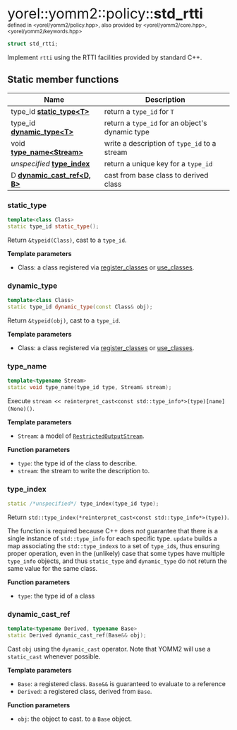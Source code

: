 <span style="font-size:xx-large;">yorel::yomm2::policy::<strong>std_rtti</strong></span><br/>
<sub>defined in <yorel/yomm2/policy.hpp>, also provided by <yorel/yomm2/core.hpp>, <yorel/yomm2/keywords.hpp></sub><br/>

```c++
struct std_rtti;
```

Implement `rtti` using the RTTI facilities provided by standard C++.

## Static member functions

| Name                                               | Description                                     |
| -------------------------------------------------- | ----------------------------------------------- |
| type_id [**static_type\<T>**](#static_type)        | return a `type_id` for `T`                      |
| type_id [**dynamic_type\<T>**](#dynamic_type)      | return a `type_id` for an object's dynamic type |
| void [**type_name\<Stream>**](#type_name)          | write a description of `type_id` to a stream    |
| *unspecified* [**type_index**](#type_index)        | return a unique key for a `type_id`             |
| D [**dynamic_cast_ref\<D, B>**](#dynamic_cast_ref) | cast from base class to derived class           |

### static_type

```c++
template<class Class>
static type_id static_type();
```

Return `&typeid(Class)`, cast to a `type_id`.

**Template parameters**

* Class: a class registered via [register_classes](/yomm2/reference/use_classes.html) or [use_classes](/yomm2/reference/use_classes.html).

### dynamic_type

```c++
template<class Class>
static type_id dynamic_type(const Class& obj);
```

Return `&typeid(obj)`, cast to a `type_id`.

**Template parameters**

* Class: a class registered via [register_classes](/yomm2/reference/use_classes.html) or [use_classes](/yomm2/reference/use_classes.html).

### type_name

```c++
template<typename Stream>
static void type_name(type_id type, Stream& stream);
```

Execute `stream << reinterpret_cast<const std::type_info*>(type)[name](None)()`.

**Template parameters**

* `Stream`: a model of [`RestrictedOutputStream`](/yomm2/reference/RestrictedOutputStream.html).

**Function parameters**

* `type`: the type id of the class to describe.
* `stream`: the stream to write the description to.


### type_index

```c++
static /*unspecified*/ type_index(type_id type);
```

Return `std::type_index(*reinterpret_cast<const std::type_info*>(type))`.

The function is required because C++ does *not* guarantee that there is a single
instance of `std::type_info` for each specific type. `update` builds a map
associating the `std::type_index`s to a set of `type_id`s, thus ensuring proper
operation, even in the (unlikely) case that some types have multiple `type_info`
objects, and thus `static_type` and `dynamic_type` do not return the same value
for the same class.

**Function parameters**

* `type`: the type id of a class

### dynamic_cast_ref

```c++
template<typename Derived, typename Base>
static Derived dynamic_cast_ref(Base&& obj);
```

Cast `obj` using the `dynamic_cast` operator. Note that YOMM2 will use a
`static_cast` whenever possible.

**Template parameters**

* `Base`: a registered class.  `Base&&` is guaranteed to evaluate to a
  reference
* `Derived`: a registered class, derived from `Base`.

**Function parameters**

* `obj`: the object to cast.
  to a `Base` object.
